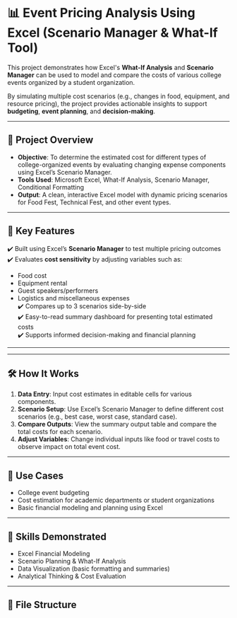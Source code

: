 # 📊 Event Pricing Analysis Using Excel (Scenario Manager & What-If Tool)

This project demonstrates how Excel's **What-If Analysis** and **Scenario Manager** can be used to model and compare the costs of various college events organized by a student organization.

By simulating multiple cost scenarios (e.g., changes in food, equipment, and resource pricing), the project provides actionable insights to support **budgeting**, **event planning**, and **decision-making**.

---

## 📁 Project Overview

- **Objective**: To determine the estimated cost for different types of college-organized events by evaluating changing expense components using Excel’s Scenario Manager.
- **Tools Used**: Microsoft Excel, What-If Analysis, Scenario Manager, Conditional Formatting
- **Output**: A clean, interactive Excel model with dynamic pricing scenarios for Food Fest, Technical Fest, and other event types.

---

## 🧩 Key Features

✔️ Built using Excel’s **Scenario Manager** to test multiple pricing outcomes  
✔️ Evaluates **cost sensitivity** by adjusting variables such as:
  - Food cost
  - Equipment rental
  - Guest speakers/performers
  - Logistics and miscellaneous expenses  
✔️ Compares up to 3 scenarios side-by-side  
✔️ Easy-to-read summary dashboard for presenting total estimated costs  
✔️ Supports informed decision-making and financial planning

---

---

## 🛠️ How It Works

1. **Data Entry**: Input cost estimates in editable cells for various components.
2. **Scenario Setup**: Use Excel’s Scenario Manager to define different cost scenarios (e.g., best case, worst case, standard case).
3. **Compare Outputs**: View the summary output table and compare the total costs for each scenario.
4. **Adjust Variables**: Change individual inputs like food or travel costs to observe impact on total event cost.

---

## 📌 Use Cases

- College event budgeting
- Cost estimation for academic departments or student organizations
- Basic financial modeling and planning using Excel

---

## 🧠 Skills Demonstrated

- Excel Financial Modeling  
- Scenario Planning & What-If Analysis  
- Data Visualization (basic formatting and summaries)  
- Analytical Thinking & Cost Evaluation  

---

## 📂 File Structure

